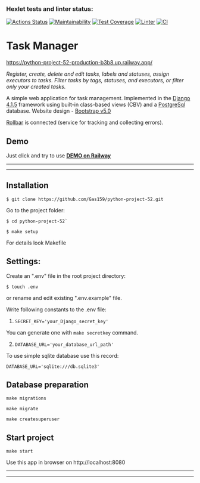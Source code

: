 ### Hexlet tests and linter status:
[![Actions Status](https://github.com/Gas159/python-project-52/workflows/hexlet-check/badge.svg)](https://github.com/Gas159/python-project-52/actions)
[![Maintainability](https://api.codeclimate.com/v1/badges/25bbcce7f38df198f52d/maintainability)](https://codeclimate.com/github/Gas159/python-project-52/maintainability)
[![Test Coverage](https://api.codeclimate.com/v1/badges/25bbcce7f38df198f52d/test_coverage)](https://codeclimate.com/github/Gas159/python-project-52/test_coverage)
[![Linter](https://github.com/Gas159/python-project-52/actions/workflows/test.yml/badge.svg)](https://github.com/Gas159/python-project-52/actions/workflows/test.yml)
[![CI](https://github.com/Gas159/python-project-52/actions/workflows/test1.yml/badge.svg)](https://github.com/Gas159/python-project-52/actions/workflows/test1.yml)


# Task Manager
https://python-project-52-production-b3b8.up.railway.app/

_Register, create, delete and edit tasks, labels and statuses, assign executors to tasks. Filter tasks by tags, statuses, and executors, or filter only your created tasks._

A simple web application for task management. Implemented in the [Django 4.1.5](https://www.djangoproject.com/) framework using built-in class-based views (CBV) and a [PostgreSql](https://www.postgresql.org/) database. Website design - [Bootstrap v5.0](https://getbootstrap.com/docs/5.0/getting-started/introduction/)

[Rollbar](https://rollbar.com) is connected (service for tracking and collecting errors).

## Demo
Just click and try to use **[DEMO on Railway](https://python-project-52-production-b3b8.up.railway.app/)**

<hr> <hr/>

## Installation
```
$ git clone https://github.com/Gas159/python-project-52.git
```

Go to the project folder:
```
$ cd python-project-52`
```

```
$ make setup
```
For details look Makefile
## Settings:
Create an ".env" file in the root project directory: 
```
$ touch .env 
```


оr rename and edit existing ".env.example" file.

Write following constants to the .env file:

1. `SECRET_KEY='your_Django_secret_key'` 

You can generate one with `make secretkey` command.

2. `DATABASE_URL='your_database_url_path'` 

To use simple sqlite database use this record: 

`DATABASE_URL='sqlite:///db.sqlite3'`

## Database preparation

`make migrations`

`make migrate`

`make createsuperuser`

## Start project

`make start`

Use this app in browser on http://localhost:8080
<hr/>
<hr>
